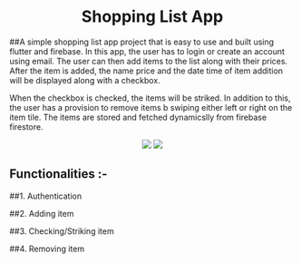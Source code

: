 <div align="center">
<h1> Shopping List App </h1>
</div>

##A simple shopping list app project that is easy to use and built using flutter and firebase. 
In this app, the user has to login or create an account using email. The user can then add items to the list along with their prices. After the item is added, the name price and the date time of item addition will be displayed along with a checkbox. 

When the checkbox is checked, the items will be striked. In addition to this, the user has a provision to remove items b swiping either left or right on the item tile. The items are stored and fetched dynamicslly from firebase firestore.

<p align="center">
<img src="https://user-images.githubusercontent.com/72745563/193397791-c396102d-fc92-4772-b94a-d9a67b02310a.png">
<img src="https://user-images.githubusercontent.com/52650290/188079131-55a6a070-506e-4330-8f19-15f36791061c.png">
</p>  

## Functionalities :-
##1. Authentication

##2. Adding item

##3. Checking/Striking item

##4. Removing item
  
<div id="Bottom"></div>
